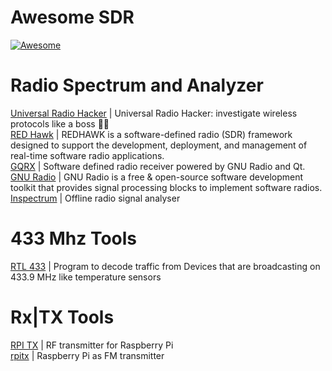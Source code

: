 Awesome SDR
==========================
[![Awesome](https://cdn.rawgit.com/sindresorhus/awesome/d7305f38d29fed78fa85652e3a63e154dd8e8829/media/badge.svg)](https://github.com/wasabeef/awesome-android-ui)

# Radio Spectrum and Analyzer #
[Universal Radio Hacker](https://github.com/jopohl/urh) | Universal Radio Hacker: investigate wireless protocols like a boss 📡😎 <br/>
[RED Hawk](https://redhawksdr.github.io/) | REDHAWK is a software-defined radio (SDR) framework designed to support the development, deployment, and management of real-time software radio applications. <br />
[GQRX](https://github.com/csete/gqrx) | Software defined radio receiver powered by GNU Radio and Qt. <br/>
[GNU Radio](https://github.com/gnuradio/gnuradio) | GNU Radio is a free & open-source software development toolkit that provides signal processing blocks to implement software radios.<br/>
[Inspectrum](https://github.com/miek/inspectrum) | Offline radio signal analyser<br/>

# 433 Mhz Tools #
[RTL 433](https://github.com/merbanan/rtl_433) | Program to decode traffic from Devices that are broadcasting on 433.9 MHz like temperature sensors <br />

# Rx|TX Tools #
[RPI TX](https://github.com/F5OEO/rpitx) | RF transmitter for Raspberry Pi
 <br />
[rpitx](https://github.com/markondej/fm_transmitter) | Raspberry Pi as FM transmitter

 

